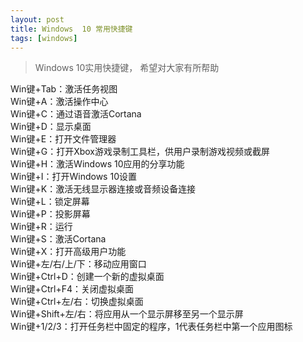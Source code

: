```yaml
---
layout: post
title: Windows  10 常用快捷键
tags: [windows]
---
```


> Windows 10实用快捷键， 希望对大家有所帮助


Win键+Tab：激活任务视图  
Win键+A：激活操作中心  
Win键+C：通过语音激活Cortana  
Win键+D：显示桌面  
Win键+E：打开文件管理器  
Win键+G：打开Xbox游戏录制工具栏，供用户录制游戏视频或截屏  
Win键+H：激活Windows 10应用的分享功能  
Win键+I：打开Windows 10设置  
Win键+K：激活无线显示器连接或音频设备连接  
Win键+L：锁定屏幕  
Win键+P：投影屏幕  
Win键+R：运行  
Win键+S：激活Cortana  
Win键+X：打开高级用户功能  
Win键+左/右/上/下：移动应用窗口  
Win键+Ctrl+D：创建一个新的虚拟桌面  
Win键+Ctrl+F4：关闭虚拟桌面  
Win键+Ctrl+左/右：切换虚拟桌面  
Win键+Shift+左/右：将应用从一个显示屏移至另一个显示屏  
Win键+1/2/3：打开任务栏中固定的程序，1代表任务栏中第一个应用图标  

